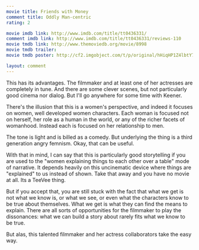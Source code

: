 ```yaml
---
movie title: Friends with Money
comment title: Oddly Man-centric
rating: 2

movie imdb link: http://www.imdb.com/title/tt0436331/
comment imdb link: http://www.imdb.com/title/tt0436331/reviews-110
movie tmdb link: http://www.themoviedb.org/movie/8998
movie tmdb trailer: 
movie tmdb poster: http://cf2.imgobject.com/t/p/original/hHiqHP1Z4lbtY7BwPip00WgTpEh.jpg

layout: comment
---
```


This has its advantages. The filmmaker and at least one of her actresses are completely in tune. And there are some clever scenes, but not particularly good cinema nor dialog. But I'll go anywhere for some time with Keener. 

There's the illusion that this is a women's perspective, and indeed it focuses on women, well developed women characters. Each woman is focused not on herself, her role as a human in the world, or any of the richer facets of womanhood. Instead each is focused on her relationship to men. 

The tone is light and is billed as a comedy. But underlying the thing is a third generation angry femnism. Okay, that can be useful.

With that in mind, I can say that this is particularly good storytelling if you are used to the "women explaining things to each other over a table" mode of narrative. It depends heavily on this uncinematic device where things are "explained" to us instead of shown. Take that away and you have no movie at all. Its a TeeVee thing.

But if you accept that, you are still stuck with the fact that what we get is not what we know is, or what we see, or even what the characters know to be true about themselves. What we get is what they can find the means to explain. There are all sorts of opportunities for the filmmaker to play the dissonances: what we can build a story about rarely fits what we know to be true.

But alas, this talented filmmaker and her actress collaborators take the easy way.
